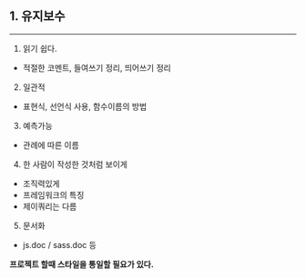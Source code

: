 ## 1. 유지보수
---

1. 읽기 쉽다.
  - 적절한 코멘트, 들여쓰기 정리, 띄어쓰기 정리
2. 일관적
  - 표현식, 선언식 사용, 함수이름의 방법
3. 예측가능
  - 관례에 따른 이름
4. 한 사람이 작성한 것처럼 보이게
  - 조직력있게
  - 프레임워크의 특징
  - 제이쿼리는 다름
5. 문서화
  - js.doc / sass.doc 등

**프로젝트 할때 스타일을 통일할 필요가 있다.**
